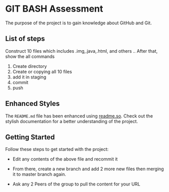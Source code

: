 
# GIT BASH Assessment

The purpose of the project is to gain knowledge about GitHub and Git.

## List of steps

Construct 10 files which includes .img,.java,.html, and others .. After that, show the all commands 
1. Create directory
2. Create or copying all 10 files
3. add it in staging
4. commit
5. push

## Enhanced Styles

The `README.md` file has been enhanced using [readme.so](https://readme.so/). Check out the stylish documentation for a better understanding of the project. 

## Getting Started

Follow these steps to get started with the project:


* Edit any contents of the above file and recommit it 


* From there, create a new branch and add 2 more new files then merging it to master branch again. 

* Ask any 2 Peers of the group to pull the content for your URL




